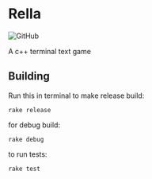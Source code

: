 # Rella
![GitHub](https://img.shields.io/github/license/JeffTheK/rella)

A c++ terminal text game



## Building

Run this in terminal to make release build:

````shell
rake release
````

for debug build:

````shell
rake debug
````

to run tests:

````shell
rake test
````

